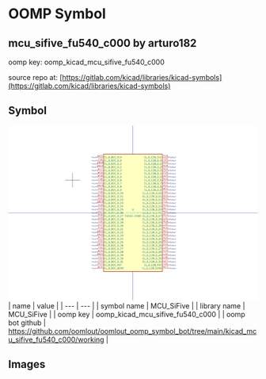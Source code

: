 # OOMP Symbol  
## mcu_sifive_fu540_c000  by arturo182  
  
oomp key: oomp_kicad_mcu_sifive_fu540_c000  
  
source repo at: [https://gitlab.com/kicad/libraries/kicad-symbols](https://gitlab.com/kicad/libraries/kicad-symbols)  
## Symbol  
  
[![working.png](working_600.png)](working.png)  
| name | value | 
| --- | --- | 
| symbol name | MCU_SiFive | 
| library name | MCU_SiFive | 
| oomp key | oomp_kicad_mcu_sifive_fu540_c000 | 
| oomp bot github | https://github.com/oomlout/oomlout_oomp_symbol_bot/tree/main/kicad_mcu_sifive_fu540_c000/working | 
## Images  

